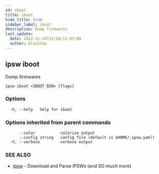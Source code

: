 ```yaml
---
id: iboot
title: iboot
hide_title: true
sidebar_label: iboot
description: Dump firmwares
last_update:
  date: 2022-11-24T13:58:11-07:00
  author: blacktop
---
```

## ipsw iboot

Dump firmwares

```
ipsw iboot <IBOOT_BIN> [flags]
```

### Options

```
  -h, --help   help for iboot
```

### Options inherited from parent commands

```
      --color           colorize output
      --config string   config file (default is $HOME/.ipsw.yaml)
  -V, --verbose         verbose output
```

### SEE ALSO

* [ipsw](/docs/cli/ipsw)	 - Download and Parse IPSWs (and SO much more)

